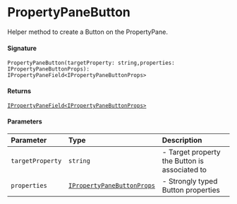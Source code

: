 # PropertyPaneButton

Helper method to create a Button on the PropertyPane.

#### Signature
`PropertyPaneButton(targetProperty: string,properties: IPropertyPaneButtonProps): IPropertyPaneField<IPropertyPaneButtonProps>`

#### Returns
[`IPropertyPaneField<IPropertyPaneButtonProps>`](ipropertypanefield.md)


#### Parameters


| Parameter	   | Type    | Description |
|:-------------|:---------------|:------------|
| `targetProperty`    | `string` | - Target property the Button is associated to |
| `properties`    | [`IPropertyPaneButtonProps`](ipropertypanebuttonprops.md) | - Strongly typed Button properties |

